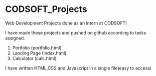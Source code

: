 # CODSOFT_Projects
Web Development Projects done as an intern at CODSOFT!

I have made these projects and pushed on github according to tasks assigned.
1) Portfolio (portfolio.html)
2) Landing Page (index.html)
3) Calculator (calc.html)

I have written HTML,CSS and Javascript in a single file(easy to access)
